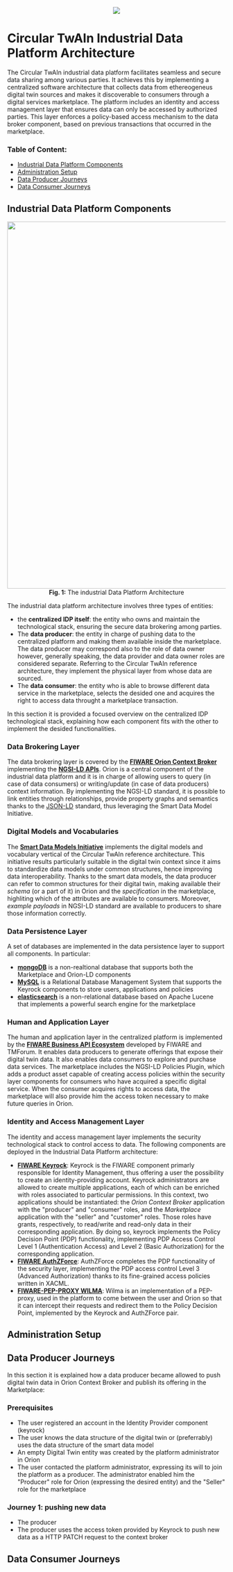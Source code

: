 
<p align="center">
  <img  src="https://github.com/Engineering-Research-and-Development/circular-twain_industrial_data_platform/assets/103200695/48c05e6d-ccbc-488f-97f9-bce4cbde07f2">
</p>


# Circular TwAIn Industrial Data Platform Architecture


The Circular TwAIn industrial data platform facilitates seamless and secure data sharing among various parties. It achieves this by implementing a centralized software architecture that collects data from ethereogeneus digital twin sources and makes it discoverable to consumers through a digital services marketplace. The platform includes an identity and access management layer that ensures data can only be accessed by authorized parties. This layer enforces a policy-based access mechanism to the data broker component, based on previous transactions that occurred in the marketplace.
 

### Table of Content:
- [Industrial Data Platform Components](#industrial-data-platform-components)
- [Administration Setup](#administration-setup)
- [Data Producer Journeys](#data-producer-journeys)
- [Data Consumer Journeys](#data-consumer-journeys)


## Industrial Data Platform Components

<p align="center">
 <img width=845 heigth=460 src="https://github.com/Engineering-Research-and-Development/circular-twain_industrial_data_platform/assets/103200695/c10fc91a-90b1-4c02-b25f-6376e34181f7">
  <br />
  <b>Fig. 1:</b> The industrial Data Platform Architecture
</p>

The industrial data platform architecture involves three types of entities:
- the **centralized IDP itself**: the entity who owns and maintain the technological stack, ensuring the secure data brokering among parties.
- The **data producer**: the entity in charge of pushing data to the centralized platform and making them available inside the marketplace. The data producer may correspond also to the role of data owner however, generally speaking, the data provider and data owner roles are considered separate. Referring to the Circular TwAIn reference architecture, they implement the physical layer from whose data are sourced.
- The **data consumer**: the entity who is able to browse different data service in the marketplace, selects the desided one and acquires the right to access data throught a marketplace transaction.

In this section it is provided a focused overview on the centralized IDP technological stack, explaining how each component fits with the other to implement the desided functionalities.


### Data Brokering Layer

The data brokering layer is covered by the [**FIWARE Orion Context Broker**](https://fiware-orion.readthedocs.io/en/master/) implementing the [**NGSI-LD APIs**](https://www.etsi.org/deliver/etsi_gs/CIM/001_099/009/01.04.01_60/gs_cim009v010401p.pdf). Orion is a central component of the industrial data platform and it is in charge of allowing users to query (in case of data consumers) or writing/update (in case of data producers) context information. By implementing the NGSI-LD standard, it is possible to link entities through relationships, provide property graphs and semantics thanks to the [JSON-LD](https://json-ld.org/) standard, thus leveraging the Smart Data Model Initiative.


### Digital Models and Vocabularies

The [**Smart Data Models Initiative**](https://www.fiware.org/smart-data-models/) implements the digital models and vocabulary vertical of the Circular TwAIn reference architecture. This initiative results particularly suitable in the digital twin context since it aims to standardize data models under common structures, hence improving data interoperability. Thanks to the smart data models, the data producer can refer to common structures for their digital twin, making available their *schema* (or a part of it) in Orion and the *specification* in the marketplace, highliting which of the attributes are available to consumers. Moreover, *example payloads* in NGSI-LD standard are available to producers to share those information correctly.


### Data Persistence Layer

A set of databases are implemented in the data persistence layer to support all components. In particular:
- [**mongoDB**](https://www.mongodb.com/docs/) is a non-realtional database that supports both the Marketplace and Orion-LD components
- [**MySQL**](https://dev.mysql.com/doc/) is a Relational Database Management System that supports the Keyrock components to store users, applications and policies
- [**elasticsearch**](https://www.elastic.co/guide/index.html) is a non-relational database based on Apache Lucene that implements a powerful search engine for the marketplace


### Human and Application Layer

The human and application layer in the centralized platform is implemented by the [**FIWARE Business API Ecosystem**](https://business-api-ecosystem.readthedocs.io/en/latest/) developed by FIWARE and TMForum. It enables data producers to generate offerings that expose their digital twin data. It also enables data consumers to explore and purchase data services. The marketplace includes the NGSI-LD Policies Plugin, which adds a product asset capable of creating access policies within the security layer components for consumers who have acquired a specific digital service. When the consumer acquires rights to access data, the marketplace will also provide him the access token necessary to make future queries in Orion.


### Identity and Access Management Layer

The identity and access management layer implements the security technological stack to control access to data. The following components are deployed in the Industrial Data Platform architecture:
- [**FIWARE Keyrock**](https://fiware-idm.readthedocs.io/en/latest/): Keyrock is the FIWARE component primarly responsible for Identity Management, thus offering a user the possibility to create an identity-providing account. Keyrock administrators are allowed to create multiple applications, each of which can be enriched with roles associated to particular permissions. In this context, two applications should be instantiated: the *Orion Context Broker* application with the "producer" and "consumer" roles, and the *Marketplace* application with the "seller" and "customer" roles. Those roles have grants, respectively, to read/write and read-only data in their corresponding application. By doing so, keyrock implements the Policy Decision Point (PDP) functionality, implementing PDP Access Control Level 1 (Authentication Access) and Level 2 (Basic Authorization) for the corresponding application.
- [**FIWARE AuthZForce**](https://authzforce-ce-fiware.readthedocs.io/en/latest/): AuthZForce completes the PDP functionality of the security layer, implementing the PDP access control Level 3 (Advanced Authorization) thanks to its fine-grained access policies written in XACML.
- [**FIWARE-PEP-PROXY WILMA**](https://fiware-pep-proxy.readthedocs.io/en/latest/): Wilma is an implementation of a PEP-proxy, used in the platform to come between the user and Orion so that it can intercept their requests and redirect them to the Policy Decision Point, implemented by the Keyrock and AuthZForce pair. 



## Administration Setup




## Data Producer Journeys

In this section it is explained how a data producer became allowed to push digital twin data in Orion Context Broker and publish its offering in the Marketplace:

### Prerequisites
- The user registered an account in the Identity Provider component (keyrock)
- The user knows the data structure of the digital twin or (preferrably) uses the data structure of the smart data model
- An empty Digital Twin entity was created by the platform administrator in Orion
- The user contacted the platform administrator, expressing its will to join the platform as a producer. The administrator enabled him the "Producer" role for Orion (expressing the desired entity) and the "Seller" role for the marketplace

### Journey 1: pushing new data

- The producer
- The producer uses the access token provided by Keyrock to push new data as a HTTP PATCH request to the context broker





## Data Consumer Journeys

